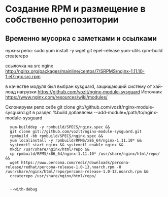 # Создание RPM и размещение в собственно репозитории

## Временно мусорка с заметками и ссылками

нужны репо:
sudo yum install -y wget git epel-release yum-utils rpm-build createrepo

ссылочка на src nginx 
http://nginx.org/packages/mainline/centos/7/SRPMS/nginx-1.11.10-1.el7.ngx.src.rpm

в качестве модуля был выбран sysguard, защищающий систему от хай-лоад нагрузки https://github.com/vozlt/nginx-module-sysguard
Источник https://www.nginx.com/resources/wiki/modules/

Склонируем репо себе git clone git://github.com/vozlt/nginx-module-sysguard.git
в раздел %build добавляем 
--add-module=/path/to/nginx-module-sysguard

      yum-builddep -y rpmbuild/SPECS/nginx.spec &&
      git clone git://github.com/vozlt/nginx-module-sysguard.git
      rpmbuild -bb rpmbuild/SPECS/nginx.spec &&
      yum localinstall -y rpmbuild/RPMS/x86_64/nginx-1.11.10* &&
      systemctl start nginx && systemctl enable nginx &&
      mkdir /usr/share/nginx/html/repo &&
      cp rpmbuild/RPMS/x86_64/nginx-1.11.10* /usr/share/nginx/html/repo/ &&
      wget https://www.percona.com/redir/downloads/percona-release/redhat/percona-release-1.0-13.noarch.rpm -O /usr/share/nginx/html/repo/percona-release-1.0-13.noarch.rpm &&
      createrepo /usr/share/nginx/html/repo/


      --with-debug